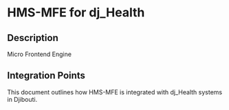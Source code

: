 # HMS-MFE for dj_Health

## Description

Micro Frontend Engine

## Integration Points

This document outlines how HMS-MFE is integrated with dj_Health systems in Djibouti.
